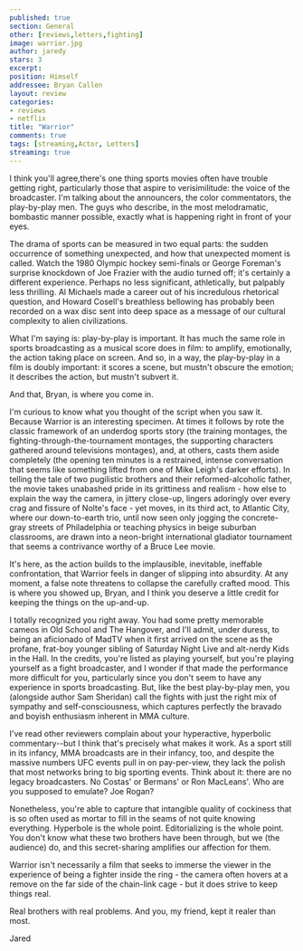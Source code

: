 ```yaml
---
published: true
section: General
other: [reviews,letters,fighting]
image: warrior.jpg
author: jaredy
stars: 3
excerpt: 
position: Himself
addressee: Bryan Callen
layout: review
categories:
- reviews
- netflix
title: "Warrior"
comments: true
tags: [streaming,Actor, Letters]
streaming: true
---
```

I think you'll agree,there's one thing sports movies often have trouble getting right, particularly those that aspire to verisimilitude: the voice of the broadcaster. I'm talking about the announcers, the color commentators, the play-by-play men. The guys who describe, in the most melodramatic, bombastic manner possible, exactly what is happening right in front of your eyes.

The drama of sports can be measured in two equal parts: the sudden occurrence of something unexpected, and how that unexpected moment is called. Watch the 1980 Olympic hockey semi-finals or George Foreman's surprise knockdown of Joe Frazier with the audio turned off; it's certainly a different experience. Perhaps no less significant, athletically, but palpably less thrilling. Al Michaels made a career out of his incredulous rhetorical question, and Howard Cosell's breathless bellowing has probably been recorded on a wax disc sent into deep space as a message of our cultural complexity to alien civilizations.

What I'm saying is: play-by-play is important. It has much the same role in sports broadcasting as a musical score does in film: to amplify, emotionally, the action taking place on screen. And so, in a way, the play-by-play in a film is doubly important: it scores a scene, but mustn't obscure the emotion; it describes the action, but mustn't subvert it.

And that, Bryan, is where you come in.

I'm curious to know what you thought of the script when you saw it. Because Warrior is an interesting specimen. At times it follows by rote the classic framework of an underdog sports story (the training montages, the fighting-through-the-tournament montages, the supporting characters gathered around televisions montages), and, at others, casts them aside completely (the opening ten minutes is a restrained, intense conversation that seems like something lifted from one of Mike Leigh's darker efforts). In telling the tale of two pugilistic brothers and their reformed-alcoholic father, the movie takes unabashed pride in its grittiness and realism - how else to explain the way the camera, in jittery close-up, lingers adoringly over every crag and fissure of Nolte's face - yet moves, in its third act, to Atlantic City, where our down-to-earth trio, until now seen only jogging the concrete-gray streets of Philadelphia or teaching physics in beige suburban classrooms, are drawn into a neon-bright international gladiator tournament that seems a contrivance worthy of a Bruce Lee movie.

It's here, as the action builds to the implausible, inevitable, ineffable confrontation, that Warrior feels in danger of slipping into absurdity. At any moment, a false note threatens to collapse the carefully crafted mood. This is where you showed up, Bryan, and I think you deserve a little credit for keeping the things on the up-and-up.

I totally recognized you right away. You had some pretty memorable cameos in Old School and The Hangover, and I'll admit, under duress, to being an aficionado of MadTV when it first arrived on the scene as the profane, frat-boy younger sibling of Saturday Night Live and alt-nerdy Kids in the Hall. In the credits, you're listed as playing yourself, but you're playing yourself as a fight broadcaster, and I wonder if that made the performance more difficult for you, particularly since you don't seem to have any experience in sports broadcasting. But, like the best play-by-play men, you (alongside author Sam Sheridan) call the fights with just the right mix of sympathy and self-consciousness, which captures perfectly the bravado and boyish enthusiasm inherent in MMA culture.

I've read other reviewers complain about your hyperactive, hyperbolic commentary--but I think that's precisely what makes it work. As a sport still in its infancy, MMA broadcasts are in their infancy, too, and despite the massive numbers UFC events pull in on pay-per-view, they lack the polish that most networks bring to big sporting events. Think about it: there are no legacy broadcasters. No Costas' or Bermans' or Ron MacLeans'. Who are you supposed to emulate? Joe Rogan?

Nonetheless, you're able to capture that intangible quality of cockiness that is so often used as mortar to fill in the seams of not quite knowing everything. Hyperbole is the whole point. Editorializing is the whole point. You don't know what these two brothers have been through, but we (the audience) do, and this secret-sharing amplifies our affection for them.

Warrior isn't necessarily a film that seeks to immerse the viewer in the experience of being a fighter inside the ring - the camera often hovers at a remove on the far side of the chain-link cage - but it does strive to keep things real.

Real brothers with real problems. And you, my friend, kept it realer than most.

Jared
